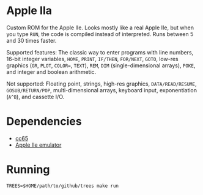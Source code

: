 # Apple IIa

Custom ROM for the Apple IIe. Looks mostly like a real Apple IIe, but
when you type `RUN`, the code is compiled instead of interpreted.
Runs between 5 and 30 times faster.

Supported features: The classic way to enter programs with
line numbers, 16-bit integer variables, `HOME`, `PRINT`, `IF/THEN`,
`FOR/NEXT`, `GOTO`, low-res graphics (`GR`, `PLOT`, `COLOR=`, `TEXT`), `REM`,
`DIM` (single-dimensional arrays), `POKE`, and integer and boolean arithmetic.

Not supported: Floating point, strings,
high-res graphics, `DATA/READ/RESUME`, `GOSUB/RETURN/POP`,
multi-dimensional arrays, keyboard input, exponentiation (`A^B`), and cassette I/O.

# Dependencies

* [cc65](https://github.com/cc65/cc65)
* [Apple IIe emulator](https://github.com/bradgrantham/apple2e)

# Running

```
TREES=$HOME/path/to/github/trees make run
```
